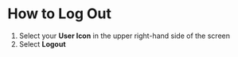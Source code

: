 # How to Log Out 

1. Select your **User Icon** in the upper right-hand side of the screen
2. Select **Logout**
